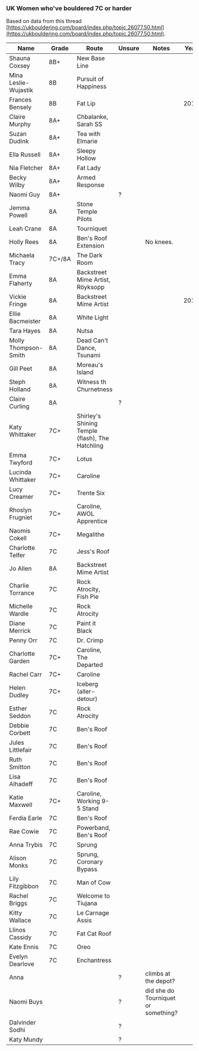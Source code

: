 ### UK Women who've bouldered 7C or harder

Based on data from this thread [https://ukbouldering.com/board/index.php/topic,26077.50.html](https://ukbouldering.com/board/index.php/topic,26077.50.html).

| Name | Grade | Route |Unsure|Notes|Year|
|------|-------|-------|------|-----|----|
|Shauna Coxsey|8B+|New Base Line||||
|Mina Leslie-Wujastik|8B|Pursuit of Happiness||||
|Frances Bensely|8B|Fat Lip|||2018|
|Claire Murphy|8A+|Chbalanke, Sarah SS||||
|Suzan Dudink|8A+|Tea with Elmarie||||
|Ella Russell|8A+|Sleepy Hollow||||
|Nia Fletcher|8A+|Fat Lady||||
|Becky Wilby|8A+|Armed Response||||
|Naomi Guy|8A+||?|||
|Jemma Powell|8A|Stone Temple Pilots||||
|Leah Crane|8A|Tourniquet||||
|Holly Rees|8A|Ben's Roof Extension||No knees.||
|Michaela Tracy|7C+/8A|The Dark Room||||
|Emma Flaherty|8A|Backstreet Mime Artist, Röyksopp||||
|Vickie Fringe|8A|Backstreet Mime Artist|||2019|
|Ellie Bacmeister|8A|White Light||||
|Tara Hayes|8A|Nutsa||||
|Molly Thompson-Smith|8A|Dead Can't Dance, Tsunami||||
|Gill Peet|8A|Moreau's Island||||
|Steph Holland|8A|Witness th Churnetness||||
|Claire Curling|8A||?|||
|Katy Whittaker|7C+|Shirley's Shining Temple (flash), The Hatchling||||
|Emma Twyford|7C+|Lotus||||
|Lucinda Whittaker|7C+|Caroline||||
|Lucy Creamer|7C+|Trente Six||||
|Rhoslyn Frugniet|7C+|Caroline, AWOL Apprentice||||
|Naomis Cokell|7C+|Megalithe||||
|Charlotte Telfer|7C|Jess's Roof ||||
|Jo Allen|8A|Backstreet Mime Artist||||
|Charlie Torrance|7C|Rock Atrocity, Fish Pie||||
|Michelle Wardle|7C|Rock Atrocity||||
|Diane Merrick|7C|Paint it Black||||
|Penny Orr|7C|Dr. Crimp||||
|Charlotte Garden|7C+|Caroline, The Departed||||
|Rachel Carr|7C+|Caroline||||
|Helen Dudley|7C+| Iceberg (aller-detour)||||
|Esther Seddon|7C|Rock Atrocity||||
|Debbie Corbett|7C|Ben's Roof||||
|Jules Littlefair|7C|Ben's Roof||||
|Ruth Smitton|7C|Ben's Roof||||
|Lisa Alhadeff|7C|Ben's Roof||||
|Katie Maxwell|7C+|Caroline, Working 9-5 Stand||||
|Ferdia Earle|7C|Ben's Roof||||
|Rae Cowie|7C|Powerband, Ben's Roof||||
|Anna Trybis|7C|Sprung||||
|Alison Monks|7C|Sprung, Coronary Bypass||||
|Lily Fitzgibbon|7C|Man of Cow||||
|Rachel Briggs|7C|Welcome to Tiujana||||
|Kitty Wallace|7C|Le Carnage Assis||||
|Llinos Cassidy|7C|Fat Cat Roof||||
|Kate Ennis|7C|Oreo||||
|Evelyn Dearlove|7C|Enchantress||||
|Anna|||?|climbs at the depot?||
|Naomi Buys|||?|did she do Tourniquet or something?||
|Dalvinder Sodhi|||?||||
|Katy Mundy|||?|||